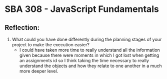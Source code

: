 # SBA 308 - JavaScript Fundamentals


## Reflection:
1. What could you have done differently during the planning stages of your project to make the execution easier?
   - I could have taken more time to really understand all the information given because there were moments in which I got lost when   getting an assignments id so I think taking the time necessary to really understand the objects and how they relate to one another in a much more deeper level.
